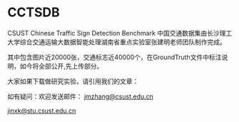 # CCTSDB
CSUST Chinese Traffic Sign Detection Benchmark
中国交通数据集由长沙理工大学综合交通运输大数据智能处理湖南省重点实验室张建明老师团队制作完成。


其中包含图片近20000张，交通标志近40000个，在GroundTruth文件中标注说明，如今将全部公开,先上传部分。


大家如果下载做研究实验，请引用我们的文章：

如有疑问：欢迎发送邮件：
jmzhang@csust.edu.cn

jinxk@stu.csust.edu.cn
